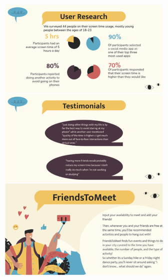 <img src="G2 Slide 1.png" alt="G2 Slide 1">
<img src="G2 Slide 2.png" alt="G2 Slide 2">
<img src="G2 Slide 3.png" alt="G2 Slide 3">
